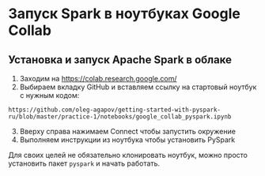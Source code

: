 # Запуск Spark в ноутбуках Google Collab

## Установка и запуск Apache Spark в облаке

1. Заходим на https://colab.research.google.com/
2. Выбираем вкладку GitHub и вставляем ссылку на стартовый ноутбук с нужным кодом:

```
https://github.com/oleg-agapov/getting-started-with-pyspark-ru/blob/master/practice-1/notebooks/google_collab_pyspark.ipynb
```

3. Вверху справа нажимаем Connect чтобы запустить окружение
4. Выполняем инструкции из ноутбука чтобы установить PySpark

Для своих целей не обязательно клонировать ноутбук, можно просто установить пакет `pyspark` и начать работать.
